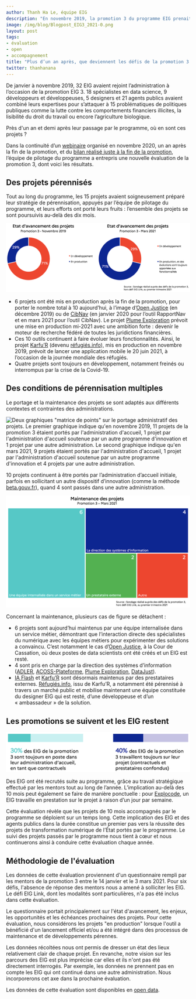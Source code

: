 ```yaml
---
author: Thanh Ha Le, équipe EIG
description: "En novembre 2019, la promotion 3 du programme EIG prenait fin. Seize mois après, où en sont les 15 projets accompagnés ? Dans cet article, des chiffres sur leur état d’avancement, leurs conditions de pérennisation et les parcours des EIG."
image: /img/blog/Blogpost_EIG3_2021-0.png
layout: post
tags:
- évaluation
- open
- accompagnement
title: "Plus d’un an après, que deviennent les défis de la promotion 3 ?"
twitter: thanhanana
---
```


De janvier à novembre 2019, 32 EIG avaient rejoint l’administration à l’occasion de la promotion EIG 3. 18 spécialistes en data science, 9 développeurs et développeuses, 5 designers et 21 agents publics avaient combiné leurs expertises pour s’attaquer à 15 problématiques de politiques publiques comme la lutte contre les comportements financiers illicites, la lisibilité du droit du travail ou encore l’agriculture biologique.

Près d'un an et demi après leur passage par le programme, où en sont ces projets ?

Dans la continuité d’un [webinaire](https://www.dailymotion.com/video/x7xtj58) organisé en novembre 2020, un an après la fin de la promotion, et du [bilan réalisé juste à la fin de la promotion](https://entrepreneur-interet-general.etalab.gouv.fr/blog/2020/01/17/bilan-eig3.html), l’équipe de pilotage du programme a entrepris une nouvelle évaluation de la promotion 3, dont voici les résultats.

## **Des projets pérennisés**

Tout au long du programme, les 15 projets avaient soigneusement préparé leur stratégie de pérennisation, appuyés par l’équipe de pilotage du programme, et leurs efforts ont porté leurs fruits : l’ensemble des projets se sont poursuivis au-delà des dix mois.

![Deux graphiques en anneau sur l'état d'avancement des projets. Le premier graphique indique qu'en novembre 2019, 29% des projets de la promotion 3 étaient en production et 71% étaient en développement. Le second graphique indique qu'en mars 2021, 71% des projets étaient "en production, et des évolutions sont toujours apportées aux fonctionnalités" et 29% étaient en développement.](/img/blog/Blogpost_EIG3_2021-1.png)

* 6 projets ont été mis en production après la fin de la promotion, pour porter le nombre total à 10 aujourd’hui, à l’image d’[Open Justice](https://entrepreneur-interet-general.etalab.gouv.fr/defis/2019/openjustice.html) (en décembre 2019) ou de [CibNav](https://entrepreneur-interet-general.etalab.gouv.fr/defis/2019/cibnav.html) (en janvier 2020 pour l’outil RapportNav et en mars 2021 pour l’outil CibNav). Le projet [Plume Exploration](https://entrepreneur-interet-general.etalab.gouv.fr/defis/2019/plume.html) prévoit une mise en production mi-2021 avec une ambition forte : devenir le moteur de recherche fédéré de toutes les juridictions financières.
* Ces 10 outils continuent à faire évoluer leurs fonctionnalités. Ainsi, le projet [Karfu’R](https://entrepreneur-interet-general.etalab.gouv.fr/defis/2019/karfur.html) (devenu [réfugiés.info](https://refugies.info/)), mis en production en novembre 2019, prévoit de lancer une application mobile le 20 juin 2021, à l’occasion de la journée mondiale des réfugiés.
* Quatre projets sont toujours en développement, notamment freinés ou interrompus par la crise de la Covid-19.

## **Des conditions de pérennisation multiples**

Le portage et la maintenance des projets se sont adaptés aux différents contextes et contraintes des administrations.

![Deux graphiques "matrice de points" sur le portage administratif des projets. Le premier graphique indique qu'en novembre 2019, 11 projets de la promotion 3 étaient portés par l'administration d'accueil, 1 projet par l'administration d'accueil soutenue par un autre programme d'innovation et 1 projet par une autre administration. Le second graphique indique qu'en mars 2021, 9 projets étaient portés par l'administration d'accueil, 1 projet par l'administration d'accueil soutenue par un autre programme d'innovation et 4 projets par une autre administration.](/img/blog/Blogpost_EIG3_2021-2.png)

10 projets continuent à être portés par l’administration d’accueil initiale, parfois en sollicitant un autre dispositif d’innovation (comme la méthode [beta.gouv.fr](https://beta.gouv.fr/)), quand 4 sont passés dans une autre administration.

![Une carte proportionnelle. Elle indique qu'en mars 2021, 6 projets étaient maintenus par une équipe internalisée dans un service métier, 4 projets étaient maintenus par la direction des systèmes d'information, 2 projets étaient maintenus par un prestataire externe et 2 projets étaient maintenus autrement](/img/blog/Blogpost_EIG3_2021-3.png)

Concernant la maintenance, plusieurs cas de figure se détachent :

* 6 projets sont aujourd’hui maintenus par une équipe internalisée dans un service métier, démontrant que l’interaction directe des spécialistes du numérique avec les équipes métiers pour expérimenter des solutions a convaincu. C’est notamment le cas d’[Open Justice](https://entrepreneur-interet-general.etalab.gouv.fr/defis/2019/openjustice.html), à la Cour de Cassation, où deux postes de data scientists ont été créés et un EIG est resté.
* 4 sont pris en charge par la direction des systèmes d’information ([ADLER](https://entrepreneur-interet-general.etalab.gouv.fr/defis/2019/adler.html), [ACOSS-Plateforme](https://entrepreneur-interet-general.etalab.gouv.fr/defis/2019/acossplateforme.html), [Plume Exploration](https://entrepreneur-interet-general.etalab.gouv.fr/defis/2019/plume.html), [DataJust](https://entrepreneur-interet-general.etalab.gouv.fr/defis/2019/datajust.html)).
* [IA Flash](https://entrepreneur-interet-general.etalab.gouv.fr/defis/2019/iaflash.html) et [Karfu’R](https://entrepreneur-interet-general.etalab.gouv.fr/defis/2019/karfur.html) sont désormais maintenus par des prestataires externes. [Réfugiés.info](https://refugies.info/), issu de Karfu’R, a notamment été pérennisé à travers un marché public et mobilise maintenant une équipe constituée du designer EIG qui est resté, d’une développeuse et d’un « ambassadeur » de la solution.

## **Les promotions se suivent et les EIG restent**

![Deux infographies. La première infographie indique que 30% des EIG de la promotion 3 sont toujours en poste dans leur administration d'accueil, en tant que contractuels. La deuxième infographie indique que 40% des EIG de la promotion 3 travaillent toujours sur leur projet (contractuels et prestataires confondus)](/img/blog/Blogpost_EIG3_2021-4.png)

Des EIG ont été recrutés suite au programme, grâce au travail stratégique effectué par les mentors tout au long de l’année. L’implication au-delà des 10 mois peut également se faire de manière ponctuelle : pour [Explocode](https://entrepreneur-interet-general.etalab.gouv.fr/defis/2019/explocode.html), un EIG travaille en prestation sur le projet à raison d’un jour par semaine.

Cette évaluation révèle que les projets de 10 mois accompagnés par le programme se déploient sur un temps long. Cette implication des EIG et des agents publics dans la durée constitue un premier pas vers la réussite des projets de transformation numérique de l’État portés par le programme. Le suivi des projets passés par le programme nous tient à cœur et nous continuerons ainsi à conduire cette évaluation chaque année.

## **Méthodologie de l'évaluation**

Les données de cette évaluation proviennent d'un questionnaire rempli par les mentors de la promotion 3 entre le 14 janvier et le 3 mars 2021. Pour six défis, l'absence de réponse des mentors nous a amené à solliciter les EIG. Le défi EIG Link, dont les modalités sont particulières, n'a pas été inclus dans cette évaluation.

Le questionnaire portait principalement sur l'état d'avancement, les enjeux, les opportunités et les échéances prochaines des projets. Pour cette évaluation, nous considérons les projets "en production" lorsque l'outil a bénéficié d'un lancement officiel et/ou a été intégré dans des processus de maintenance et de développements pérennes.

Les données récoltées nous ont permis de dresser un état des lieux relativement clair de chaque projet. En revanche, notre vision sur les parcours des EIG est plus imprécise car elles et ils n'ont pas été directement interrogés. Par exemple, les données ne prennent pas en compte les EIG qui ont continué dans une autre administration. Nous incorporerons cet axe dans la prochaine évaluation.

Les données de cette évaluation sont disponibles en [open data](https://www.data.gouv.fr/fr/datasets/programme-entrepreneurs-dinteret-general/).
